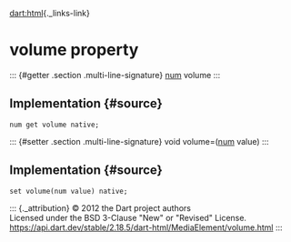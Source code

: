 [dart:html](../../dart-html/dart-html-library){._links-link}

volume property
===============

::: {#getter .section .multi-line-signature}
[num](../../dart-core/num-class) volume
:::

Implementation {#source}
--------------

``` {.language-dart data-language="dart"}
num get volume native;
```

::: {#setter .section .multi-line-signature}
void volume=([num](../../dart-core/num-class) value)
:::

Implementation {#source}
--------------

``` {.language-dart data-language="dart"}
set volume(num value) native;
```

::: {._attribution}
© 2012 the Dart project authors\
Licensed under the BSD 3-Clause \"New\" or \"Revised\" License.\
<https://api.dart.dev/stable/2.18.5/dart-html/MediaElement/volume.html>
:::
